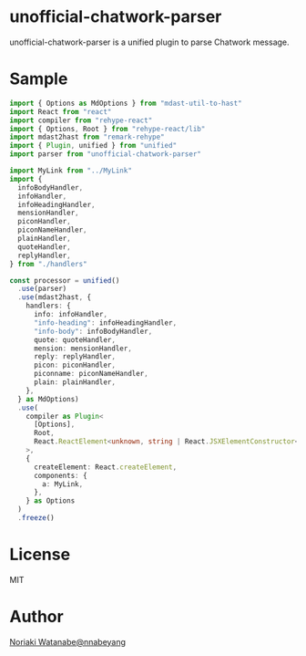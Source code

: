 # unofficial-chatwork-parser

unofficial-chatwork-parser is a unified plugin to parse Chatwork message.

# Sample

```ts
import { Options as MdOptions } from "mdast-util-to-hast"
import React from "react"
import compiler from "rehype-react"
import { Options, Root } from "rehype-react/lib"
import mdast2hast from "remark-rehype"
import { Plugin, unified } from "unified"
import parser from "unofficial-chatwork-parser"

import MyLink from "../MyLink"
import {
  infoBodyHandler,
  infoHandler,
  infoHeadingHandler,
  mensionHandler,
  piconHandler,
  piconNameHandler,
  plainHandler,
  quoteHandler,
  replyHandler,
} from "./handlers"

const processor = unified()
  .use(parser)
  .use(mdast2hast, {
    handlers: {
      info: infoHandler,
      "info-heading": infoHeadingHandler,
      "info-body": infoBodyHandler,
      quote: quoteHandler,
      mension: mensionHandler,
      reply: replyHandler,
      picon: piconHandler,
      piconname: piconNameHandler,
      plain: plainHandler,
    },
  } as MdOptions)
  .use(
    compiler as Plugin<
      [Options],
      Root,
      React.ReactElement<unknown, string | React.JSXElementConstructor<any>>
    >,
    {
      createElement: React.createElement,
      components: {
        a: MyLink,
      },
    } as Options
  )
  .freeze()
```

# License

MIT

# Author

[Noriaki Watanabe@nnabeyang](https://twitter.com/nnabeyang)
